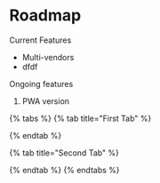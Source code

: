 # Roadmap

Current Features

* Multi-vendors
* dfdf

Ongoing features

1. PWA version

{% tabs %}
{% tab title="First Tab" %}

{% endtab %}

{% tab title="Second Tab" %}

{% endtab %}
{% endtabs %}







